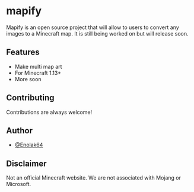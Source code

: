 # mapify

Mapify is an open source project that will allow to users to convert any images to a Minecraft map. It is still being worked on but will release soon.
## Features

- Make multi map art
- For Minecraft 1.13+
- More soon


## Contributing

Contributions are always welcome!



## Author

- [@Enolak64](https://www.github.com/enolak64)


## Disclaimer

Not an official Minecraft website. We are not associated with Mojang or Microsoft.